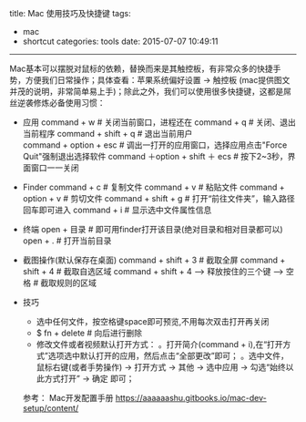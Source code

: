 title: Mac 使用技巧及快捷键
tags:
  - mac
  - shortcut
categories: tools
date: 2015-07-07 10:49:11
---
Mac基本可以摆脱对鼠标的依赖，替换而来是其触控板，有非常众多的快捷手势，方便我们日常操作；具体查看：苹果系统偏好设置 -> 触控板 (mac提供图文并茂的说明，非常简单易上手)；除此之外，我们可以使用很多快捷键，这都是屌丝逆袭修炼必备使用习惯：

- 应用
      command + w  # 关闭当前窗口，进程还在
      command + q		# 关闭、退出当前程序
      command + shift + q   # 退出当前用户  
      command + option + esc  # 调出一打开的应用窗口，选择应用点击"Force Quit"强制退出选择软件
      command ＋option + shift ＋ ecs   # 按下2~3秒，界面窗口一一关闭

- Finder
      command + c      # 复制文件
      command + v      # 粘贴文件
      command + option + v     # 剪切文件
      command + shift + g      # 打开“前往文件夹”，输入路径回车即可进入
      command + i     # 显示选中文件属性信息

- 终端
      open + 目录		# 即可用finder打开该目录(绝对目录和相对目录都可以)
      open + .      # 打开当前目录

<!-- more -->

- 截图操作(默认保存在桌面)
      command + shift + 3		# 截取全屏
      command + shift + 4		# 截取自选区域
      command + shift + 4  —> 释放按住的三个键 —> 空格   # 截取规则的区域

- 技巧
  -  选中任何文件，按空格键space即可预览,不用每次双击打开再关闭
  -  $ fn + delete        # 向后进行删除
  -  修改文件或者视频默认打开方式： 
      。打开简介(command + i),在“打开方式”选项选中默认打开的应用，然后点击“全部更改”即可；
      。选中文件，鼠标右键(或者手势操作) -> 打开方式 -> 其他 -> 选中应用  -> 勾选“始终以此方式打开” -> 确定 即可；

  参考： Mac开发配置手册 https://aaaaaashu.gitbooks.io/mac-dev-setup/content/